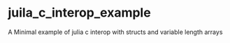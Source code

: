 # juila_c_interop_example
A Minimal example of julia c interop with structs and variable length arrays
